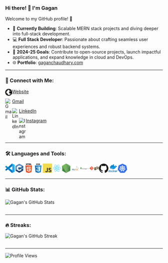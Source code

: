 ### Hi there! 👋 I'm Gagan 

Welcome to my GitHub profile! 🚀

- 🌱 **Currently Building**: Scalable MERN stack projects and diving deeper into full-stack development.
- 💻 **Full Stack Developer**: Passionate about crafting seamless user experiences and robust backend systems.
- 🎯 **2024-25 Goals**: Contribute to open-source projects, launch impactful applications, and expand knowledge in cloud and DevOps.
- 🌐 **Portfolio**: [gaganchaudhary.com](https://gaganchaudhary.com)

---

### 🌟 Connect with Me:

[<img align="left" alt="Website" width="22px" src="https://raw.githubusercontent.com/iconic/open-iconic/master/svg/globe.svg" />](https://gaganchaudhary.com) [Website](https://gaganchaudhary.com)

[<img align="left" alt="Gmail" width="22px" src="https://cdn.jsdelivr.net/npm/simple-icons@v3/icons/gmail.svg" />](mailto:gaganveermaan@gmail.com) [Gmail](mailto:gaganveermaan@gmail.com)

[<img align="left" alt="LinkedIn" width="22px" src="https://cdn.jsdelivr.net/npm/simple-icons@v3/icons/linkedin.svg" />](https://linkedin.com/in/thegaganchaudhary) [LinkedIn](https://linkedin.com/in/thegaganchaudhary)

[<img align="left" alt="Instagram" width="22px" src="https://cdn.jsdelivr.net/npm/simple-icons@v3/icons/instagram.svg" />](https://instagram.com/gagan_chaudhary__) [Instagram](https://instagram.com/gagan_chaudhary__)

<br/>
<br/>

---

### 🛠️ Languages and Tools:

<img align="left" alt="Visual Studio Code" width="30px" src="https://raw.githubusercontent.com/github/explore/80688e429a7d4ef2fca1e82350fe8e3517d3494d/topics/visual-studio-code/visual-studio-code.png" />
<img align="left" alt="C++" width="30px" src="https://raw.githubusercontent.com/github/explore/80688e429a7d4ef2fca1e82350fe8e3517d3494d/topics/cpp/cpp.png" />
<img align="left" alt="HTML5" width="30px" src="https://raw.githubusercontent.com/github/explore/80688e429a7d4ef2fca1e82350fe8e3517d3494d/topics/html/html.png" />
<img align="left" alt="CSS3" width="30px" src="https://raw.githubusercontent.com/github/explore/80688e429a7d4ef2fca1e82350fe8e3517d3494d/topics/css/css.png" />
<img align="left" alt="JavaScript" width="30px" src="https://raw.githubusercontent.com/github/explore/80688e429a7d4ef2fca1e82350fe8e3517d3494d/topics/javascript/javascript.png" />
<img align="left" alt="React" width="30px" src="https://raw.githubusercontent.com/github/explore/80688e429a7d4ef2fca1e82350fe8e3517d3494d/topics/react/react.png" />
<img align="left" alt="Node.js" width="30px" src="https://raw.githubusercontent.com/github/explore/80688e429a7d4ef2fca1e82350fe8e3517d3494d/topics/nodejs/nodejs.png" />
<img align="left" alt="MySQL" width="30px" src="https://raw.githubusercontent.com/github/explore/80688e429a7d4ef2fca1e82350fe8e3517d3494d/topics/mysql/mysql.png" />
<img align="left" alt="MongoDB" width="30px" src="https://raw.githubusercontent.com/github/explore/80688e429a7d4ef2fca1e82350fe8e3517d3494d/topics/mongodb/mongodb.png" />
<img align="left" alt="Git" width="30px" src="https://raw.githubusercontent.com/github/explore/80688e429a7d4ef2fca1e82350fe8e3517d3494d/topics/git/git.png" />
<img align="left" alt="GitHub" width="30px" src="https://raw.githubusercontent.com/github/explore/78df643247d429f6cc873026c0622819ad797942/topics/github/github.png" />
<img align="left" alt="Docker" width="30px" src="https://raw.githubusercontent.com/github/explore/8795fadc5ff5ff850a5c98cdf6f8f9c3a52f05a2/topics/docker/docker.png" />
<img align="left" alt="Kubernetes" width="30px" src="https://raw.githubusercontent.com/github/explore/8b6859c92b6473b6e3c0f6b3e6a0989dc1b56960/topics/kubernetes/kubernetes.png" />

<br/>
<br/>

---

### 📊 GitHub Stats:

<img align="left" alt="Gagan's GitHub Stats" src="https://github-readme-stats.vercel.app/api?username=gagan-chaudhary&show_icons=true&hide_border=true&theme=radical" />

<br/>
<br/>

---

### 🔥 Streaks:

<img align="left" alt="Gagan's GitHub Streak" src="https://github-readme-streak-stats.herokuapp.com/?user=gagan-chaudhary&theme=radical&hide_border=true" />

<br/>
<br/>

---

![Profile Views](https://gpvc.arturio.dev/gagan-chaudhary)

